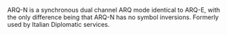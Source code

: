 ARQ-N is a synchronous dual channel ARQ mode identical to ARQ-E, with the only difference being that ARQ-N has no symbol inversions. Formerly used by Italian Diplomatic services.